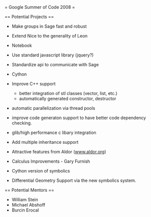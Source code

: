 = Google Summer of Code 2008 =


== Potential Projects ==

 * Make groups in Sage fast and robust
 * Extend Nice to the generality of Leon

 * Notebook
  * Use standard javascript library (jquery?)
  * Standardize api to communicate with Sage

 * Cython
  * Improve C++ support
    * better integration of stl classes (vector, list, etc.)
    * automatically generated constructor, destructor
  * automatic parallelization via thread pools
  * improve code generaton support to have better code dependency checking.
  * glib/high performance c libary integration
  * Add multiple inheritance support
  * Attractive features from Aldor (www.aldor.org)
 * Calculus Improvements - Gary Furnish
  * Cython version of symbolics
  * Differential Geometry Support via the new symbolics system.
  

== Potential Mentors ==
 * William Stein
 * Michael Abshoff
 * Burcin Erocal
